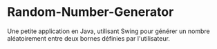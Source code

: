 # Random-Number-Generator
Une petite application en Java, utilisant Swing pour générer un nombre aléatoirement entre deux bornes définies par l'utilisateur.
